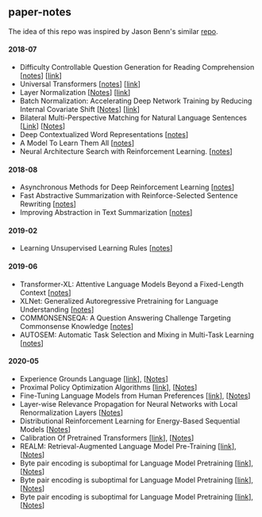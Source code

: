 ## paper-notes

The idea of this repo was inspired by Jason Benn's similar [repo](https://github.com/JasonBenn/deep-learning-paper-notes/).

#### 2018-07
* Difficulty Controllable Question Generation for Reading Comprehension [[notes](papers/dc-question-generation.md)] [[link](https://arxiv.org/abs/1807.03586)]
*  Universal Transformers [[notes](papers/universal-transformers.md)] [[link](https://arxiv.org/abs/1807.03819)]
* Layer Normalization [[Notes](papers/layer-normalization.md)] [[link](https://arxiv.org/abs/1607.06450)]
* Batch Normalization: Accelerating Deep Network Training by Reducing Internal Covariate Shift [[Notes](papers/batch-normalization.md)] [[link](https://arxiv.org/abs/1502.03167)]
* Bilateral Multi-Perspective Matching for Natural Language Sentences [[Link](https://arxiv.org/abs/1702.03814)] [[Notes](papers/bilateral-matching.md)]
* Deep Contextualized Word Representations [[notes](papers/elmo.md)]
* A Model To Learn Them All [[notes](papers/model-all.md)]
* Neural Architecture Search with Reinforcement Learning. [[notes](papers/rl-search.md)]

#### 2018-08
* Asynchronous Methods for Deep Reinforcement Learning [[notes](papers/async-rl.md)]
* Fast Abstractive Summarization with Reinforce-Selected Sentence Rewriting [[notes](papers/fast-abs.md)]
* Improving Abstraction in Text Summarization [[notes](papers/improv-abs.md)]



#### 2019-02

* Learning Unsupervised Learning Rules  [[notes](papers/unsupr-rules.md)]

#### 2019-06
* Transformer-XL: Attentive Language Models Beyond a Fixed-Length Context [[notes](papers/xl-transformer.md)]
* XLNet: Generalized Autoregressive Pretraining for Language Understanding [[notes](papers/xlnet.md)]
* COMMONSENSEQA: A Question Answering Challenge Targeting Commonsense Knowledge [[notes](papers/common-sense-qa.md)]
* AUTOSEM: Automatic Task Selection and Mixing in Multi-Task Learning [[notes](papers/autosem.md)]


#### 2020-05
* Experience Grounds Language [[link](https://arxiv.org/pdf/2004.10151.pdf)], [[Notes](papers/experience.md)]
* Proximal Policy Optimization Algorithms [[link](https://arxiv.org/pdf/1707.06347.pdf)], [[Notes](papers/ppo.md)]
* Fine-Tuning Language Models from Human Preferences [[link](https://arxiv.org/pdf/1909.08593.pdf)], [[Notes](papers/finetune-lm-rl.md)]
* Layer-wise Relevance Propagation for Neural Networks with Local Renormalization Layers [[Notes](papers/lwlr.md)]
* Distributional Reinforcement Learning for Energy-Based Sequential Models [[Notes](papers/dgp.md)]
* Calibration Of Pretrained Transformers [[link](https://arxiv.org/pdf/2003.07892.pdf)], [[Notes](papers/calib.md)]
* REALM: Retrieval-Augmented Language Model Pre-Training [[link](https://arxiv.org/pdf/2002.08909.pdf)], [[Notes](papers/realm.md)]
* Byte pair encoding is suboptimal for Language Model Pretraining [[link](https://arxiv.org/abs/2004.03720)], [[Notes](papers/bpe_sub.md.md)]
* Byte pair encoding is suboptimal for Language Model Pretraining [[link](https://arxiv.org/abs/2004.03720)], [[Notes](papers/bpe_sub.md.md)]
* Byte pair encoding is suboptimal for Language Model Pretraining [[link](https://arxiv.org/abs/2004.03720)], [[Notes](papers/bpe_sub.md.md)]

